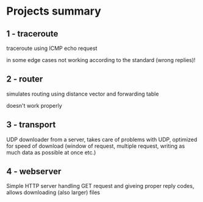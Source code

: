 # Projects summary

## 1 - traceroute
traceroute using ICMP echo request

in some edge cases not working according to  the standard (wrong replies)!

## 2 - router
simulates routing using distance vector and forwarding table

doesn't work properly

## 3 - transport
UDP downloader from a server, takes care of problems with UDP, optimized for speed of download (window of request, multiple request, writing as much data as possible at once etc.)

## 4 - webserver
Simple HTTP server handling GET request and giveing proper reply codes, allows downloading (also larger) files
